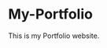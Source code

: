 # My-Portfolio
This is my Portfolio website.
         
        
      
         
       
  
     
  
        
 
       
   
 
